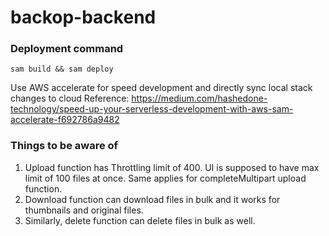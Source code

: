 # backop-backend

### Deployment command

```
sam build && sam deploy
```

Use AWS accelerate for speed development and directly sync local stack changes to cloud
Reference: https://medium.com/hashedone-technology/speed-up-your-serverless-development-with-aws-sam-accelerate-f692786a9482


### Things to be aware of 

1. Upload function has Throttling limit of 400. UI is supposed to have max limit of 100 files at once. Same applies for completeMultipart upload function.
2. Download function can download files in bulk and it works for thumbnails and original files. 
3. Similarly, delete function can delete files in bulk as well. 